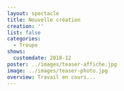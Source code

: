 ```yaml
---
layout: spectacle
title: Nouvelle création
creation: ''
list: false
categories:
  - Troupe
shows:
  customdate: 2018-12
poster: ../images/teaser-affiche.jpg
image: ../images/teaser-photo.jpg
overview: Travail en cours...
---
```

